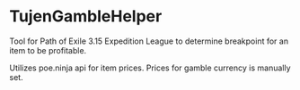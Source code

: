 # TujenGambleHelper
Tool for Path of Exile 3.15 Expedition League to determine breakpoint for an item to be profitable.

Utilizes poe.ninja api for item prices. Prices for gamble currency is manually set.
